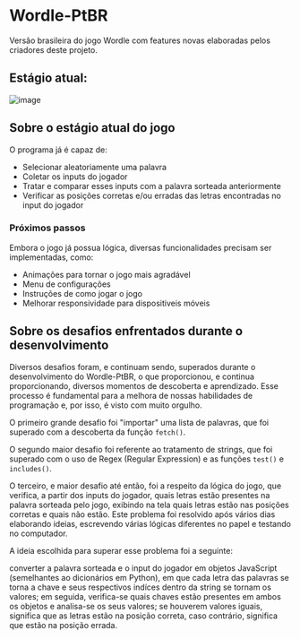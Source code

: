 # Wordle-PtBR

Versão brasileira do jogo Wordle com features novas elaboradas pelos criadores deste projeto.

## Estágio atual:

![image](https://github.com/user-attachments/assets/1f4f64d7-d71d-4f7f-b3b4-edef3465d9f4)

## Sobre o estágio atual do jogo

O programa já é capaz de:
- Selecionar aleatoriamente uma palavra
- Coletar os inputs do jogador
- Tratar e comparar esses inputs com a palavra sorteada anteriormente
- Verificar as posições corretas e/ou erradas das letras encontradas no input do jogador 
  
### Próximos passos

Embora o jogo já possua lógica, diversas funcionalidades precisam ser implementadas, como:

- Animações para tornar o jogo mais agradável
- Menu de configurações 
- Instruções de como jogar o jogo
- Melhorar responsividade para dispositiveis móveis

## Sobre os desafios enfrentados durante o desenvolvimento

Diversos desafios foram, e continuam sendo, superados durante o desenvolvimento do Wordle-PtBR, o que proporcionou, e continua proporcionando, diversos momentos de descoberta e aprendizado. Esse processo é fundamental para a melhora de nossas habilidades de programação e, por isso, é visto com muito orgulho.

O primeiro grande desafio foi "importar" uma lista de palavras, que foi superado com a descoberta da função ```fetch()```.

O segundo maior desafio foi referente ao tratamento de strings, que foi superado com o uso de Regex (Regular Expression) e as funções ```test()``` e ```includes()```.

O terceiro, e maior desafio até então, foi a respeito da lógica do jogo, que verifica, a partir dos inputs do jogador, quais letras estão presentes na palavra sorteada pelo jogo, exibindo na tela quais letras estão nas posições corretas e quais não estão. Este problema foi resolvido após vários dias elaborando ideias, escrevendo várias lógicas diferentes no papel e testando no computador. 

A ideia escolhida para superar esse problema foi a seguinte:

converter a palavra sorteada e o input do jogador em objetos JavaScript (semelhantes ao dicionários em Python), em que cada letra das palavras se torna a chave e seus respectivos indíces dentro da string se tornam os valores; em seguida, verifica-se quais chaves estão presentes em ambos os objetos e analisa-se os seus valores; se houverem valores iguais, significa que as letras estão na posição correta, caso contrário, significa que estão na posição errada. 
